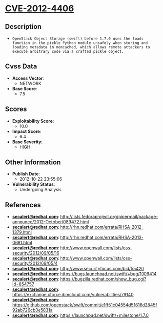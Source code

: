 
# [CVE-2012-4406](http://lists.fedoraproject.org/pipermail/package-announce/2012-October/089472.html)

## Description

- `OpenStack Object Storage (swift) before 1.7.0 uses the loads function in the pickle Python module unsafely when storing and loading metadata in memcached, which allows remote attackers to execute arbitrary code via a crafted pickle object.`

## Cvss Data

- **Access Vector**:
  - NETWORK
- **Base Score**:
  - 7.5

## Scores

- **Exploitability Score**:
  - 10.0
- **Impact Score**:
  - 6.4
- **Base Severity**:
  - HIGH

## Other Information

- **Publish Date**:
  - 2012-10-22 23:55:06
- **Vulnerability Status**:
  - Undergoing Analysis

## References

- **secalert@redhat.com**: http://lists.fedoraproject.org/pipermail/package-announce/2012-October/089472.html
- **secalert@redhat.com**: http://rhn.redhat.com/errata/RHSA-2012-1379.html
- **secalert@redhat.com**: http://rhn.redhat.com/errata/RHSA-2013-0691.html
- **secalert@redhat.com**: http://www.openwall.com/lists/oss-security/2012/09/05/16
- **secalert@redhat.com**: http://www.openwall.com/lists/oss-security/2012/09/05/4
- **secalert@redhat.com**: http://www.securityfocus.com/bid/55420
- **secalert@redhat.com**: https://bugs.launchpad.net/swift/+bug/1006414
- **secalert@redhat.com**: https://bugzilla.redhat.com/show_bug.cgi?id=854757
- **secalert@redhat.com**: https://exchange.xforce.ibmcloud.com/vulnerabilities/79140
- **secalert@redhat.com**: https://github.com/openstack/swift/commit/e1ff51c04554d51616d2845f92ab726cb0e5831a
- **secalert@redhat.com**: https://launchpad.net/swift/+milestone/1.7.0
